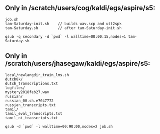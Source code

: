 ## Only in /scratch/users/cog/kaldi/egs/aspire/s5:
```
job.sh
tam-Saturday-init.sh    // builds wav.scp and utt2spk
tam-Saturday.sh         // after tam-Saturday-init.sh
```
``qsub -q secondary -d `pwd` -l walltime=00:00:15,nodes=1 tam-Saturday.sh``

## Only in /scratch/users/jhasegaw/kaldi/egs/aspire/s5:
```
local/newlangdir_train_lms.sh
dutch8k/
dutch_transcriptions.txt
logfiles/
mystery2018feb27.wav
russian/
russian_00.sh.e7047772
russian_transcripts.txt
tamil/
tamil_eval_transcripts.txt
tamil_ni_transcripts.txt
```
``qsub -d `pwd` -l walltime=00:90:00,nodes=2 job.sh``
